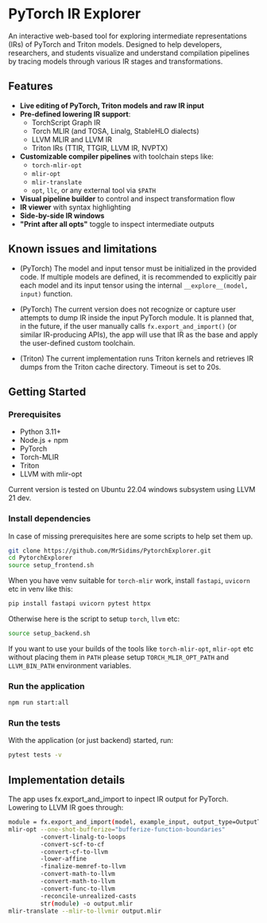 # PyTorch IR Explorer

An interactive web-based tool for exploring intermediate representations (IRs) of PyTorch and Triton models.
Designed to help developers, researchers, and students visualize and understand compilation pipelines by
tracing models through various IR stages and transformations.

## Features

- **Live editing of PyTorch, Triton models and raw IR input**
- **Pre-defined lowering IR support**:
  - TorchScript Graph IR
  - Torch MLIR (and TOSA, Linalg, StableHLO dialects)
  - LLVM MLIR and LLVM IR
  - Triton IRs (TTIR, TTGIR, LLVM IR, NVPTX)
- **Customizable compiler pipelines** with toolchain steps like:
  - `torch-mlir-opt`
  - `mlir-opt`
  - `mlir-translate`
  - `opt`, `llc`, or any external tool via `$PATH`
- **Visual pipeline builder** to control and inspect transformation flow
- **IR viewer** with syntax highlighting
- **Side-by-side IR windows**
- **"Print after all opts"** toggle to inspect intermediate outputs

## Known issues and limitations

- (PyTorch) The model and input tensor must be initialized in the provided code. If multiple models are defined, it is recommended to explicitly pair each model and its input tensor using the internal `__explore__(model, input)` function.

- (PyTorch) The current version does not recognize or capture user attempts to dump IR inside the input PyTorch module. It is planned that, in the future, if the user manually calls `fx.export_and_import()` (or similar IR-producing APIs), the app will use that IR as the base and apply the user-defined custom toolchain.

- (Triton) The current implementation runs Triton kernels and retrieves IR dumps from the Triton cache directory. Timeout is set to 20s.

## Getting Started

### Prerequisites

- Python 3.11+
- Node.js + npm
- PyTorch
- Torch-MLIR
- Triton
- LLVM with mlir-opt

Current version is tested on Ubuntu 22.04 windows subsystem using LLVM 21 dev.

### Install dependencies

In case of missing prerequisites here are some scripts to help set them up.

```bash
git clone https://github.com/MrSidims/PytorchExplorer.git
cd PytorchExplorer
source setup_frontend.sh
```

When you have venv suitable for `torch-mlir` work, install `fastapi`, `uvicorn` etc in venv like this:

```bash
pip install fastapi uvicorn pytest httpx
```

Otherwise here is the script to setup `torch`, `llvm` etc:


```bash
source setup_backend.sh
```

If you want to use your builds of the tools like `torch-mlir-opt`, `mlir-opt` etc without placing them in `PATH` please setup `TORCH_MLIR_OPT_PATH` and `LLVM_BIN_PATH` environment variables.

### Run the application

```bash
npm run start:all
```

### Run the tests

With the application (or just backend) started, run:

```bash
pytest tests -v
```

## Implementation details

The app uses fx.export_and_import to inpect IR output for PyTorch.
Lowering to LLVM IR goes through:

```bash
module = fx.export_and_import(model, example_input, output_type=OutputType.LINALG_ON_TENSORS)
mlir-opt --one-shot-bufferize="bufferize-function-boundaries"
         -convert-linalg-to-loops
         -convert-scf-to-cf
         -convert-cf-to-llvm
         -lower-affine
         -finalize-memref-to-llvm
         -convert-math-to-llvm
         -convert-math-to-llvm
         -convert-func-to-llvm
         -reconcile-unrealized-casts
         str(module) -o output.mlir
mlir-translate --mlir-to-llvmir output.mlir


